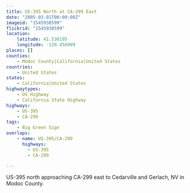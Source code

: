 ```yaml
---
title: US-395 North at CA-299 East
date: "2005-03-01T00:00:00Z"
imageid: "1545938599"
flickrid: "1545938599"
location:
    latitude: 41.538105
    longitude: -120.456909
places: []
counties:
    - Modoc County|California|United States
countries:
    - United States
states:
    - California|United States
highwaytypes:
    - US Highway
    - California State Highway
highways:
    - US-395
    - CA-299
tags:
    - Big Green Sign
overlaps:
    - name: US-395/CA-299
      highways:
        - US-395
        - CA-299

---
```

US-395 north approaching CA-299 east to Cedarville and Gerlach, NV in Modoc County.